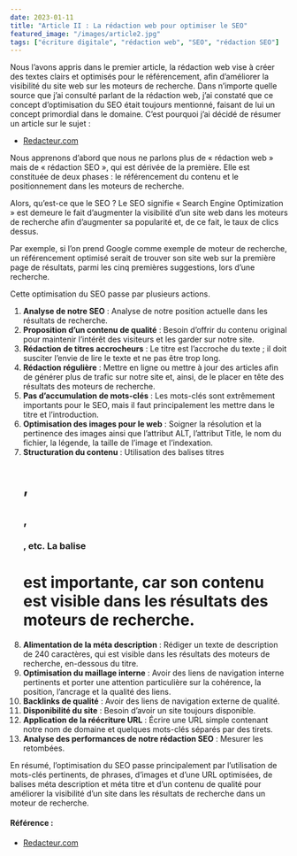 ```yaml
---
date: 2023-01-11
title: "Article II : La rédaction web pour optimiser le SEO"
featured_image: "/images/article2.jpg"
tags: ["écriture digitale", "rédaction web", "SEO", "rédaction SEO"]
---
```


Nous l’avons appris dans le premier article, la rédaction web vise à créer des textes clairs et optimisés pour le référencement, afin d’améliorer la visibilité du site web sur les moteurs de recherche. Dans n’importe quelle source que j’ai consulté parlant de la rédaction web, j’ai constaté que ce concept d’optimisation du SEO était toujours mentionné, faisant de lui un concept primordial dans le domaine. C’est pourquoi j’ai décidé de résumer un article sur le sujet :

- [Redacteur.com](https://www.redacteur.com/blog/redaction-seo/) 

Nous apprenons d’abord que nous ne parlons plus de « rédaction web » mais de « rédaction SEO », qui est dérivée de la première. Elle est constituée de deux phases : le référencement du contenu et le positionnement dans les moteurs de recherche.

Alors, qu’est-ce que le SEO ? Le SEO signifie « Search Engine Optimization » est demeure le fait d’augmenter la visibilité d’un site web dans les moteurs de recherche afin d’augmenter sa popularité et, de ce fait, le taux de clics dessus.

Par exemple, si l’on prend Google comme exemple de moteur de recherche, un référencement optimisé serait de trouver son site web sur la première page de résultats, parmi les cinq premières suggestions, lors d’une recherche.

Cette optimisation du SEO passe par plusieurs actions.

1.	**Analyse de notre SEO** : Analyse de notre position actuelle dans les résultats de recherche.
2.	**Proposition d’un contenu de qualité** : Besoin d’offrir du contenu original pour maintenir l’intérêt des visiteurs et les garder sur notre site.
3.	**Rédaction de titres accrocheurs** : Le titre est l’accroche du texte ; il doit susciter l’envie de lire le texte et ne pas être trop long.
4.	**Rédaction régulière** : Mettre en ligne ou mettre à jour des articles afin de générer plus de trafic sur notre site et, ainsi, de le placer en tête des résultats des moteurs de recherche.
5.	**Pas d’accumulation de mots-clés** : Les mots-clés sont extrêmement importants pour le SEO, mais il faut principalement les mettre dans le titre et l’introduction.
6.	**Optimisation des images pour le web** : Soigner la résolution et la pertinence des images ainsi que l’attribut ALT, l’attribut Title, le nom du fichier, la légende, la taille de l’image et l’indexation.
7.	**Structuration du contenu** : Utilisation des balises titres <h1>, <h2>, <h3>, etc. La balise <h1> est importante, car son contenu est visible dans les résultats des moteurs de recherche.
8.	**Alimentation de la méta description** : Rédiger un texte de description de 240 caractères, qui est visible dans les résultats des moteurs de recherche, en-dessous du titre.
9.	**Optimisation du maillage interne** : Avoir des liens de navigation interne pertinents et porter une attention particulière sur la cohérence, la position, l’ancrage et la qualité des liens.
10.	**Backlinks de qualité** : Avoir des liens de navigation externe de qualité.
11.	**Disponibilité du site** : Besoin d’avoir un site toujours disponible.
12.	**Application de la réécriture URL** : Écrire une URL simple contenant notre nom de domaine et quelques mots-clés séparés par des tirets.
13.	**Analyse des performances de notre rédaction SEO** : Mesurer les retombées.

En résumé, l’optimisation du SEO passe principalement par l’utilisation de mots-clés pertinents, de phrases, d’images et d’une URL optimisées, de balises méta description et méta titre et d’un contenu de qualité pour améliorer la visibilité d’un site dans les résultats de recherche dans un moteur de recherche.

#### Référence :
- [Redacteur.com](https://www.redacteur.com/blog/redaction-seo/) 